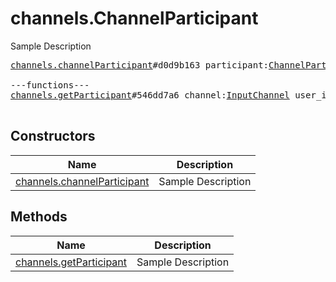 # channels.ChannelParticipant

Sample Description

<pre>
<a href="../constructor/channels.channelParticipant.md">channels.channelParticipant</a>#d0d9b163 participant:<a href="../type/ChannelParticipant.md">ChannelParticipant</a> users:Vector&lt;<a href="../type/User.md">User</a>&gt; = <a href="../type/channels.ChannelParticipant.md">channels.ChannelParticipant</a>;

---functions---
<a href="../method/channels.getParticipant.md">channels.getParticipant</a>#546dd7a6 channel:<a href="../type/InputChannel.md">InputChannel</a> user_id:<a href="../type/InputUser.md">InputUser</a> = <a href="../type/channels.ChannelParticipant.md">channels.ChannelParticipant</a>;

</pre>

## Constructors

| Name | Description |
|------|-------------|
| [channels.channelParticipant](../constructor/channels.channelParticipant.md) | Sample Description |

## Methods

| Name | Description |
|------|-------------|
| [channels.getParticipant](../method/channels.getParticipant.md) | Sample Description |
